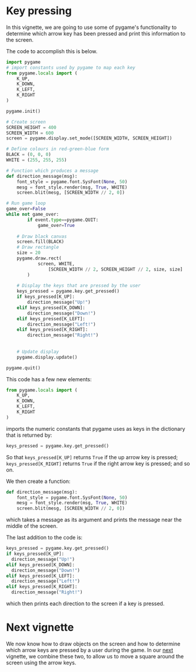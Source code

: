 # Key pressing

In this vignette, we are going to use some of pygame's functionality to determine which arrow key has been pressed and print this information to the screen.

The code to accomplish this is below.

```python
import pygame
# import constants used by pygame to map each key
from pygame.locals import (
    K_UP,
    K_DOWN,
    K_LEFT,
    K_RIGHT
)

pygame.init()

# Create screen
SCREEN_HEIGHT = 400
SCREEN_WIDTH = 600
screen = pygame.display.set_mode([SCREEN_WIDTH, SCREEN_HEIGHT])

# Define colours in red-green-blue form
BLACK = (0, 0, 0)
WHITE = (255, 255, 255)

# Function which produces a message
def direction_message(msg):
    font_style = pygame.font.SysFont(None, 50)
    mesg = font_style.render(msg, True, WHITE)
    screen.blit(mesg, [SCREEN_WIDTH // 2, 0])

# Run game loop
game_over=False
while not game_over:
        if event.type==pygame.QUIT:
            game_over=True
    
    # Draw black canvas
    screen.fill(BLACK)
    # Draw rectangle
    size = 20
    pygame.draw.rect(
            screen, WHITE,
      			[SCREEN_WIDTH // 2, SCREEN_HEIGHT // 2, size, size]
        )
    
    # Display the keys that are pressed by the user
    keys_pressed = pygame.key.get_pressed()
    if keys_pressed[K_UP]:
        direction_message("Up!")
    elif keys_pressed[K_DOWN]:
        direction_message("Down!")
    elif keys_pressed[K_LEFT]:
        direction_message("Left!")
    elif keys_pressed[K_RIGHT]:
        direction_message("Right!")
    
    
    # Update display
    pygame.display.update()

pygame.quit()
```

This code has a few new elements:

```python
from pygame.locals import (
    K_UP,
    K_DOWN,
    K_LEFT,
    K_RIGHT
)
```

imports the numeric constants that pygame uses as keys in the dictionary that is returned by:

```python
keys_pressed = pygame.key.get_pressed()
```

So that `keys_pressed[K_UP]` returns `True` if the up arrow key is pressed; `keys_pressed[K_RIGHT]` returns `True` if the right arrow key is pressed; and so on.

We then create a function:

```python
def direction_message(msg):
    font_style = pygame.font.SysFont(None, 50)
    mesg = font_style.render(msg, True, WHITE)
    screen.blit(mesg, [SCREEN_WIDTH // 2, 0])
```

which takes a message as its argument and prints the message near the middle of the screen.

The last addition to the code is:

```python
keys_pressed = pygame.key.get_pressed()
if keys_pressed[K_UP]:
  direction_message("Up!")
elif keys_pressed[K_DOWN]:
  direction_message("Down!")
elif keys_pressed[K_LEFT]:
  direction_message("Left!")
elif keys_pressed[K_RIGHT]:
  direction_message("Right!")
```

which then prints each direction to the screen if a key is pressed.

# Next vignette

We now know how to draw objects on the screen and how to determine which arrow keys are pressed by a user during the game. In our [next](./moving.md) vignette, we combine these two, to allow us to move a square around the screen using the arrow keys.